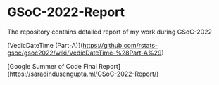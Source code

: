 # GSoC-2022-Report

The repository contains detailed report of my work during GSoC-2022

\[VedicDateTime (Part-A)\](https://github.com/rstats-gsoc/gsoc2022/wiki/VedicDateTime-%28Part-A%29)

\[Google Summer of Code Final Report\](https://saradindusengupta.ml/GSoC-2022-Report/)
